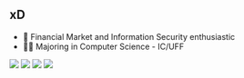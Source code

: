## xD

- 📘 Financial Market and Information Security enthusiastic
- 👨‍🎓 Majoring in Computer Science - IC/UFF 
 <div>
  <a href="https://github.com/henriporto">
  <!---<img height="180em" src="https://github-readme-stats.vercel.app/api?username=henriporto&show_icons=true&theme=dracula&include_all_commits=true&count_private=true"/>-->
</div>  
<div> 
  <a href="https://instagram.com/henriporto" target="_blank"><img src="https://img.shields.io/badge/-Instagram-%23E4405F?style=for-the-badge&logo=instagram&logoColor=white" target="_blank"></a>
 <a href="https://discordapp.com/users/270981450474586112" target="_blank"><img src="https://img.shields.io/badge/Discord-7289DA?style=for-the-badge&logo=discord&logoColor=white" target="_blank"></a> 
  <a href = "mailto:henriqueporto@id.uff.br"><img src="https://img.shields.io/badge/-Gmail-%23333?style=for-the-badge&logo=gmail&logoColor=white" target="_blank"></a>
  <a href="https://www.linkedin.com/in/henriporto" target="_blank"><img src="https://img.shields.io/badge/-LinkedIn-%230077B5?style=for-the-badge&logo=linkedin&logoColor=white" target="_blank"></a>  
</div>
